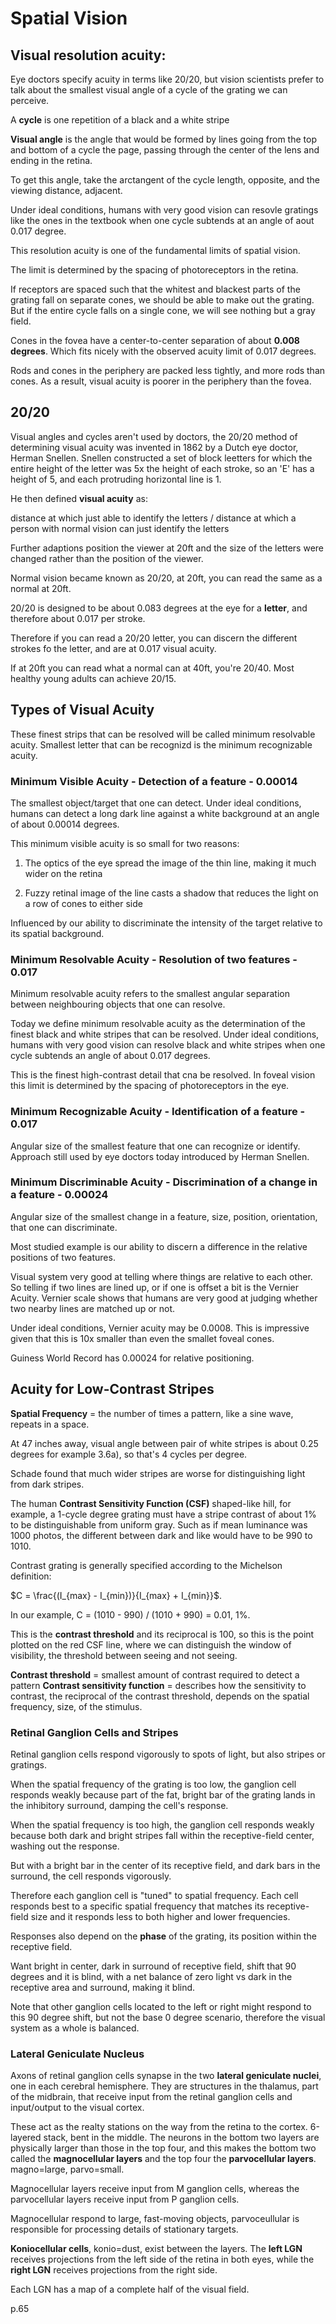 # Spatial Vision

## Visual resolution acuity:

Eye doctors specify acuity in terms like 20/20, but vision scientists prefer to talk about the smallest visual angle of a cycle of the grating we can perceive.

A **cycle** is one repetition of a black and a white stripe

**Visual angle** is the angle that would be formed by lines going from the top and bottom of a cycle the page, passing through the center of the lens and ending in the retina.

To get this angle, take the arctangent of the cycle length, opposite, and the viewing distance, adjacent.

Under ideal conditions, humans with very good vision can resovle gratings like the ones in the textbook when one cycle subtends at an angle of aout 0.017 degree.

This resolution acuity is one of the fundamental limits of spatial vision.

The limit is determined by the spacing of photoreceptors in the retina.

If receptors are spaced such that the whitest and blackest parts of the grating fall on separate cones, we should be able to make out the grating. But if the entire cycle falls on a single cone, we will see nothing but a gray field.

Cones in the fovea have a center-to-center separation of about **0.008 degrees**. Which fits nicely with the observed acuity limit of 0.017 degrees.

Rods and cones in the periphery are packed less tightly, and more rods than cones. As a result, visual acuity is poorer in the periphery than the fovea.

## 20/20

Visual angles and cycles aren't used by doctors, the 20/20 method of determining visual acuity was invented in 1862 by a Dutch eye doctor, Herman Snellen. Snellen constructed a set of block leetters for which the entire height of the letter was 5x the height of each stroke, so an 'E' has a height of 5, and each protruding horizontal line is 1.

He then defined **visual acuity** as:

distance at which just able to identify the letters / distance at which a person with normal vision can just identify the letters

Further adaptions position the viewer at 20ft and the size of the letters were changed rather than the position of the viewer.

Normal vision became known as 20/20, at 20ft, you can read the same as a normal at 20ft.

20/20 is designed to be about 0.083 degrees at the eye for a **letter**, and therefore about 0.017 per stroke.

Therefore if you can read a 20/20 letter, you can discern the different strokes fo the letter, and are at 0.017 visual acuity.

If at 20ft you can read what a normal can at 40ft, you're 20/40. Most healthy young adults can achieve 20/15.

## Types of Visual Acuity

These finest strips that can be resolved will be called minimum resolvable acuity.
Smallest letter that can be recognizd is the minimum recognizable acuity.

### Minimum Visible Acuity - Detection of a feature - 0.00014

The smallest object/target that one can detect. Under ideal conditions, humans can detect a long dark line against a white background at an angle of about 0.00014 degrees.

This minimum visible acuity is so small for two reasons:

1. The optics of the eye spread the image of the thin line, making it much wider on the retina

2. Fuzzy retinal image of the line casts a shadow that reduces the light on a row of cones to either side

Influenced by our ability to discriminate the intensity of the target relative to its spatial background.

### Minimum Resolvable Acuity - Resolution of two features - 0.017

Minimum resolvable acuity refers to the smallest angular separation between neighbouring objects that one can resolve.

Today we define minimum resolvable acuity as the determination of the finest black and white stripes that can be resolved. Under ideal conditions, humans with very good vision can resolve black and white stripes when one cycle subtends an angle of about 0.017 degrees.

This is the finest high-contrast detail that cna be resolved. In foveal vision this limit is determined by the spacing of photoreceptors in the eye.

### Minimum Recognizable Acuity - Identification of a feature - 0.017

Angular size of the smallest feature that one can recognize or identify. Approach still used by eye doctors today introduced by Herman Snellen.

### Minimum Discriminable Acuity - Discrimination of a change in a feature - 0.00024

Angular size of the smallest change in a feature, size, position, orientation, that one can discriminate.

Most studied example is our ability to discern a difference in the relative positions of two features.

Visual system very good at telling where things are relative to each other. So telling if two lines are lined up, or if one is offset a bit is the Vernier Acuity. Vernier scale shows that humans are very good at judging whether two nearby lines are matched up or not.

Under ideal conditions, Vernier acuity may be 0.0008. This is impressive given that this is 10x smaller than even the smallet foveal cones.

Guiness World Record has 0.00024 for relative positioning.

## Acuity for Low-Contrast Stripes

**Spatial Frequency** = the number of times a pattern, like a sine wave, repeats in a space.

At 47 inches away, visual angle between pair of white stripes is about 0.25 degrees for example 3.6a), so that's 4 cycles per degree.

Schade found that much wider stripes are worse for distinguishing light from dark stripes.

The human **Contrast Sensitivity Function (CSF)** shaped-like hill, for example, a 1-cycle degree grating must have a stripe contrast of about 1% to be distinguishable from uniform gray. Such as if mean luminance was 1000 photos, the different between dark and like would have to be 990 to 1010.

Contrast grating is generally specified according to the Michelson definition:

$C = \frac{(I_{max} - I_{min})}{I_{max} + I_{min}}$.

In our example, C = (1010 - 990) / (1010 + 990) = 0.01, 1%.

This is the **contrast threshold** and its reciprocal is 100, so this is the point plotted on the red CSF line, where we can distinguish the window of visibility, the threshold between seeing and not seeing.

**Contrast threshold** = smallest amount of contrast required to detect a pattern
**Contrast sensitivity function** = describes how the sensitivity to contrast, the reciprocal of the contrast threshold, depends on the spatial frequency, size, of the stimulus.

### Retinal Ganglion Cells and Stripes

Retinal ganglion cells respond vigorously to spots of light, but also stripes or gratings.

When the spatial frequency of the grating is too low, the ganglion cell responds weakly because part of the fat, bright bar of the grating lands in the inhibitory surround, damping the cell's response.

When the spatial frequency is too high, the ganglion cell responds weakly because both dark and bright stripes fall within the receptive-field center, washing out the response.

But with a bright bar in the center of its receptive field, and dark bars in the surround, the cell responds vigorously.

Therefore each ganglion cell is "tuned" to spatial frequency. Each cell responds best to a specific spatial frequency that matches its receptive-field size and it responds less to both higher and lower frequencies.

Responses also depend on the **phase** of the grating, its position within the receptive field.

Want bright in center, dark in surround of receptive field, shift that 90 degrees and it is blind, with a net balance of zero light vs dark in the receptive area and surround, making it blind.

Note that other ganglion cells located to the left or right might respond to this 90 degree shift, but not the base 0 degree scenario, therefore the visual system as a whole is balanced.

### Lateral Geniculate Nucleus

Axons of retinal ganglion cells synapse in the two **lateral geniculate nuclei**, one in each cerebral hemisphere. They are structures in the thalamus, part of the midbrain, that receive input from the retinal ganglion cells and input/output to the visual cortex.

These act as the realty stations on the way from the retina to the cortex. 6-layered stack, bent in the middle. The neurons in the bottom two layers are physically larger than those in the top four, and this makes the bottom two called the **magnocellular layers** and the top four the **parvocellular layers**. magno=large, parvo=small.

Magnocellular layers receive input from M ganglion cells, whereas the parvocellular layers receive input from P ganglion cells.

Magnocellular respond to large, fast-moving objects, parvoceullular is responsible for processing details of stationary targets.

**Koniocellular cells**, konio=dust, exist between the layers. The **left LGN** receives projections from the left side of the retina in both eyes, while the **right LGN** receives projections from the right side.

Each LGN has a map of a complete half of the visual field.

p.65
